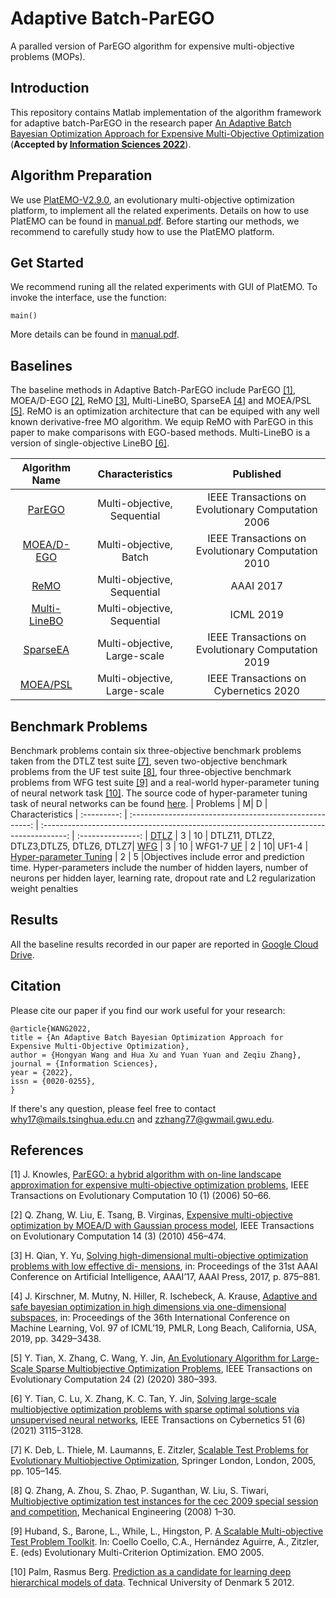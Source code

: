 # Adaptive Batch-ParEGO
A paralled version of ParEGO algorithm for expensive multi-objective problems (MOPs).

## Introduction
 This repository contains Matlab implementation of the algorithm framework for adaptive batch-ParEGO in the research paper [An Adaptive Batch Bayesian Optimization Approach for Expensive Multi-Objective Optimization](https://www.sciencedirect.com/science/article/pii/S0020025522009057) (**Accepted by [Information Sciences 2022](https://www.sciencedirect.com/journal/information-sciences)**).

## Algorithm Preparation
We use [PlatEMO-V2.9.0](https://github.com/BIMK/PlatEMO/releases/tag/PlatEMO_v2.9.0), an evolutionary multi-objective optimization platform, to implement all the related experiments. Details on how to use PlatEMO can be found in [manual.pdf](https://github.com/BIMK/PlatEMO/blob/master/PlatEMO/manual.pdf). Before starting our methods, we recommend to  carefully study how to use the PlatEMO platform.

## Get Started
We recommend runing all the related experiments with GUI of PlatEMO. To invoke the interface, use the function:
```
main()
```
More details can be found in [manual.pdf](https://github.com/BIMK/PlatEMO/blob/master/PlatEMO/manual.pdf). 

## Baselines
The baseline methods in Adaptive Batch-ParEGO include ParEGO [[1]](#parego), MOEA/D-EGO [[2]](#moeadego), ReMO [[3]](#remo), Multi-LineBO, SparseEA [[4]](#sparseea) and MOEA/PSL [[5]](#moeapsl). ReMO is an optimization architecture that can be equiped with any well known derivative-free MO algorithm. We equip ReMO with ParEGO in this paper to make comparisons with EGO-based methods. Multi-LineBO is a version of single-objective LineBO [[6]](#linebo).

|    Algorithm Name      | Characteristics|    Published     |
| :---------: | :-----------------------------------------------------: | :------------------------------------------------------------------------------------: | 
[ParEGO](https://www.cs.bham.ac.uk/~jdk/parego/) | Multi-objective, Sequential |        IEEE Transactions on Evolutionary Computation 2006         |  
[MOEA/D-EGO](https://ieeexplore.ieee.org/document/5353656) | Multi-objective, Batch |        IEEE Transactions on Evolutionary Computation 2010         | 
[ReMO](https://ojs.aaai.org/index.php/AAAI/article/view/10664) | Multi-objective, Sequential |        AAAI 2017         |   
[Multi-LineBO](http://proceedings.mlr.press/v97/kirschner19a/kirschner19a.pdf) | Multi-objective, Sequential |        ICML 2019         |
[SparseEA](https://ieeexplore.ieee.org/document/8720021) | Multi-objective, Large-scale |IEEE Transactions on Evolutionary Computation 2019 |  
[MOEA/PSL](https://ieeexplore.ieee.org/document/9047876) | Multi-objective, Large-scale |IEEE Transactions on Cybernetics 2020 | 

## Benchmark Problems
Benchmark problems contain six three-objective benchmark problems taken from the DTLZ test suite [[7]](#dtlz), seven two-objective benchmark problems from the UF test suite [[8]](#uf), four three-objective benchmark problems from WFG test suite [[9]](#wfg) and a real-world hyper-parameter tuning of neural network task [[10]](#nn). The source code of hyper-parameter tuning task of neural networks can be found [here](https://github.com/rasmusbergpalm/DeepLearnToolbox).
|    Problems      |                   M| D                           | Characteristics
| :---------: | :-----------------------------------------------------: | :------------------------------------------------------------------------------------: | :---------------: |
[DTLZ](https://www.cs.bham.ac.uk/~jdk/parego/) | 3 |  10  |  DTLZ11, DTLZ2, DTLZ3,DTLZ5, DTLZ6, DTLZ7|
[WFG](https://ieeexplore.ieee.org/document/5353656) | 3 | 10  | WFG1-7
[UF](https://ojs.aaai.org/index.php/AAAI/article/view/10664) | 2 | 10| UF1-4       |   
[Hyper-parameter Tuning](http://www2.imm.dtu.dk/pubdb/edoc/imm6284.pdf) | 2 |  5 |Objectives include error and prediction time. Hyper-parameters include the number of hidden layers, number of neurons per hidden layer, learning rate, dropout rate and L2 regularization weight penalties

## Results
All the baseline results recorded in our paper are reported in [Google Cloud Drive](https://drive.google.com/drive/folders/1ANE701izoLUNoADnfkngrapyTqHCHyGS).


## Citation
Please cite our paper if you find our work useful for your research:
```
@article{WANG2022,
title = {An Adaptive Batch Bayesian Optimization Approach for Expensive Multi-Objective Optimization},
author = {Hongyan Wang and Hua Xu and Yuan Yuan and Zeqiu Zhang},
journal = {Information Sciences},
year = {2022},
issn = {0020-0255},
}
```
If there's any question, please feel free to contact why17@mails.tsinghua.edu.cn and zzhang77@gwmail.gwu.edu.

## References

<a name="1">
</a>

[1] J. Knowles, [ParEGO: a hybrid algorithm with on-line landscape approximation for expensive multi-objective optimization problems](https://ieeexplore.ieee.org/document/1583627), IEEE Transactions on Evolutionary Computation 10 (1) (2006) 50–66.

<a name="2">
</a>

[2] Q. Zhang, W. Liu, E. Tsang, B. Virginas, [Expensive multi-objective optimization by MOEA/D with Gaussian process model](https://ieeexplore.ieee.org/document/5353656), IEEE Transactions on Evolutionary Computation 14 (3) (2010) 456–474.

<a name="3">
</a>

[3] H. Qian, Y. Yu, [Solving high-dimensional multi-objective optimization problems with low effective di- mensions](https://ojs.aaai.org/index.php/AAAI/article/view/10664), in: Proceedings of the 31st AAAI Conference on Artificial Intelligence, AAAI’17, AAAI Press, 2017, p. 875–881.

<a name="4">
</a>

[4] J. Kirschner, M. Mutny, N. Hiller, R. Ischebeck, A. Krause, [Adaptive and safe bayesian optimization in high dimensions via one-dimensional subspaces](http://proceedings.mlr.press/v97/kirschner19a/kirschner19a.pdf), in: Proceedings of the 36th International Conference on Machine Learning, Vol. 97 of ICML’19, PMLR, Long Beach, California, USA, 2019, pp. 3429–3438.

<a name="5">
</a>

[5] Y. Tian, X. Zhang, C. Wang, Y. Jin, [An Evolutionary Algorithm for Large-Scale Sparse Multiobjective Optimization Problems](https://ieeexplore.ieee.org/document/8720021), IEEE Transactions on Evolutionary Computation 24 (2) (2020) 380–393.


<a name="6">
</a>

[6] Y. Tian, C. Lu, X. Zhang, K. C. Tan, Y. Jin, [Solving large-scale multiobjective optimization problems with sparse optimal solutions via unsupervised neural networks](https://ieeexplore.ieee.org/document/9047876), IEEE Transactions on Cybernetics 51 (6) (2021) 3115–3128.


<a name="7">
</a>

[7] K. Deb, L. Thiele, M. Laumanns, E. Zitzler, [Scalable Test Problems for Evolutionary Multiobjective Optimization](https://link.springer.com/chapter/10.1007/1-84628-137-7_6), Springer London, London, 2005, pp. 105–145.

<a name="8">
</a>

[8] Q. Zhang, A. Zhou, S. Zhao, P. Suganthan, W. Liu, S. Tiwari, [Multiobjective optimization test instances for the cec 2009 special session and competition](https://www.researchgate.net/publication/265432807_Multiobjective_optimization_Test_Instances_for_the_CEC_2009_Special_Session_and_Competition), Mechanical Engineering (2008) 1–30.

<a name="9">
</a>

[9] Huband, S., Barone, L., While, L., Hingston, P. [A Scalable Multi-objective Test Problem Toolkit](https://link.springer.com/chapter/10.1007/978-3-540-31880-4_20). In: Coello Coello, C.A., Hernández Aguirre, A., Zitzler, E. (eds) Evolutionary Multi-Criterion Optimization. EMO 2005.

<a name="10">
</a>

[10] Palm, Rasmus Berg. [Prediction as a candidate for learning deep hierarchical models of data](http://www2.imm.dtu.dk/pubdb/edoc/imm6284.pdf). Technical University of Denmark 5 2012.
